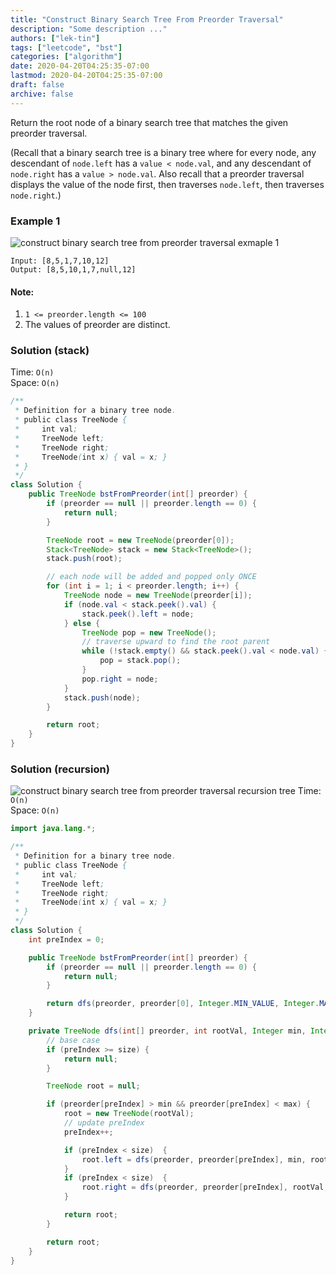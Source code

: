 ```yaml
---
title: "Construct Binary Search Tree From Preorder Traversal"
description: "Some description ..."
authors: ["lek-tin"]
tags: ["leetcode", "bst"]
categories: ["algorithm"]
date: 2020-04-20T04:25:35-07:00
lastmod: 2020-04-20T04:25:35-07:00
draft: false
archive: false
---
```


Return the root node of a binary search tree that matches the given preorder traversal.  

(Recall that a binary search tree is a binary tree where for every node, any descendant of `node.left` has a `value < node.val`, and any descendant of `node.right` has a `value > node.val`. Also recall that a preorder traversal displays the value of the node first, then traverses `node.left`, then traverses `node.right`.)  

### Example 1

![construct binary search tree from preorder traversal exmaple 1](/img/post/construct-binary-search-tree-from-preorder-traversal-exmaple-1.png)
```
Input: [8,5,1,7,10,12]
Output: [8,5,10,1,7,null,12]
```

#### Note:

1. `1 <= preorder.length <= 100`
2. The values of preorder are distinct.

### Solution (stack)

Time: `O(n)`  
Space: `O(n)`  
```java
/**
 * Definition for a binary tree node.
 * public class TreeNode {
 *     int val;
 *     TreeNode left;
 *     TreeNode right;
 *     TreeNode(int x) { val = x; }
 * }
 */
class Solution {
    public TreeNode bstFromPreorder(int[] preorder) {
        if (preorder == null || preorder.length == 0) {
            return null;
        }

        TreeNode root = new TreeNode(preorder[0]);
        Stack<TreeNode> stack = new Stack<TreeNode>();
        stack.push(root);

        // each node will be added and popped only ONCE
        for (int i = 1; i < preorder.length; i++) {
            TreeNode node = new TreeNode(preorder[i]);
            if (node.val < stack.peek().val) {
                stack.peek().left = node;
            } else {
                TreeNode pop = new TreeNode();
                // traverse upward to find the root parent
                while (!stack.empty() && stack.peek().val < node.val) {
                    pop = stack.pop();
                }
                pop.right = node;
            }
            stack.push(node);
        }

        return root;
    }
}
```

### Solution (recursion)

![construct binary search tree from preorder traversal recursion tree](/img/post/construct-binary-search-tree-from-preorder-traversal-recursion-tree.png)
Time: `O(n)`  
Space: `O(n)`  
```java
import java.lang.*;

/**
 * Definition for a binary tree node.
 * public class TreeNode {
 *     int val;
 *     TreeNode left;
 *     TreeNode right;
 *     TreeNode(int x) { val = x; }
 * }
 */
class Solution {
    int preIndex = 0;

    public TreeNode bstFromPreorder(int[] preorder) {
        if (preorder == null || preorder.length == 0) {
            return null;
        }

        return dfs(preorder, preorder[0], Integer.MIN_VALUE, Integer.MAX_VALUE, preorder.length);
    }

    private TreeNode dfs(int[] preorder, int rootVal, Integer min, Integer max, int size) {
        // base case
        if (preIndex >= size) {
            return null;
        }

        TreeNode root = null;

        if (preorder[preIndex] > min && preorder[preIndex] < max) {
            root = new TreeNode(rootVal);
            // update preIndex
            preIndex++; 

            if (preIndex < size)  {
                root.left = dfs(preorder, preorder[preIndex], min, rootVal, size);
            }
            if (preIndex < size)  {
                root.right = dfs(preorder, preorder[preIndex], rootVal, max, size);
            }

            return root;
        }

        return root;
    }
}
```
